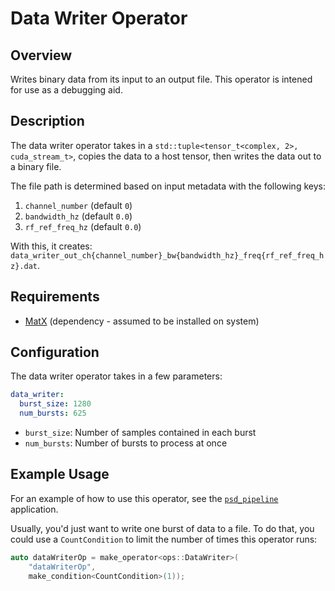 <!--
SPDX-FileCopyrightText: 2024 Valley Tech Systems, Inc.

SPDX-License-Identifier: Apache-2.0
-->
# Data Writer Operator

## Overview

Writes binary data from its input to an output file. This operator is intened
for use as a debugging aid.

## Description

The data writer operator takes in a `std::tuple<tensor_t<complex, 2>, cuda_stream_t>`,
copies the data to a host tensor, then writes the data out to a binary file.

The file path is determined based on input metadata with the following
keys:

1. `channel_number` (default `0`)
2. `bandwidth_hz` (default `0.0`)
3. `rf_ref_freq_hz` (default `0.0`)

With this, it creates: `data_writer_out_ch{channel_number}_bw{bandwidth_hz}_freq{rf_ref_freq_hz}.dat`.

## Requirements

- [MatX](https://github.com/NVIDIA/MatX) (dependency - assumed to be installed on system)

## Configuration

The data writer operator takes in a few parameters:

```yaml
data_writer:
  burst_size: 1280
  num_bursts: 625
```

- `burst_size`: Number of samples contained in each burst
- `num_bursts`: Number of bursts to process at once

## Example Usage

For an example of how to use this operator, see the
[`psd_pipeline`](../../psd_pipeline) application.

Usually, you'd just want to write one burst of data to a file. To
do that, you could use a `CountCondition` to limit the number of
times this operator runs:

```cpp
auto dataWriterOp = make_operator<ops::DataWriter>(
    "dataWriterOp",
    make_condition<CountCondition>(1));
```
